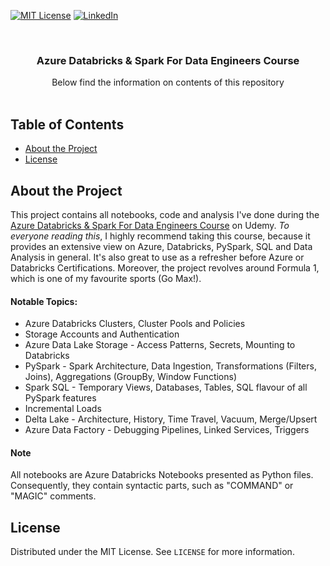 [![MIT License][license-shield]][license-url]
[![LinkedIn][linkedin-shield]][linkedin-url]



<br />
<p align="center">
  <h3 align="center">Azure Databricks & Spark For Data Engineers Course</h3>

  <p align="center">
    Below find the information on contents of this repository
    <br />
    <br />
  </p>
</p>



## Table of Contents

* [About the Project](#about-the-project)
* [License](#license)



## About the Project

This project contains all notebooks, code and analysis I've done during the [Azure Databricks & Spark For Data Engineers Course](https://www.udemy.com/course/azure-databricks-spark-core-for-data-engineers/) on Udemy.
*To everyone reading this*, I highly recommend taking this course, because it provides an extensive view on Azure, Databricks, PySpark, SQL and Data Analysis in general. It's also great to use as a refresher before Azure or Databricks Certifications.
Moreover, the project revolves around Formula 1, which is one of my favourite sports (Go Max!).

#### Notable Topics:
* Azure Databricks Clusters, Cluster Pools and Policies
* Storage Accounts and Authentication
* Azure Data Lake Storage - Access Patterns, Secrets, Mounting to Databricks
* PySpark - Spark Architecture, Data Ingestion, Transformations (Filters, Joins), Aggregations (GroupBy, Window Functions)
* Spark SQL - Temporary Views, Databases, Tables, SQL flavour of all PySpark features
* Incremental Loads
* Delta Lake - Architecture, History, Time Travel, Vacuum, Merge/Upsert
* Azure Data Factory - Debugging Pipelines, Linked Services, Triggers

#### Note
All notebooks are Azure Databricks Notebooks presented as Python files. Consequently, they contain syntactic parts, such as "COMMAND" or "MAGIC" comments. 

## License

Distributed under the MIT License. See `LICENSE` for more information.



[license-shield]: https://img.shields.io/github/license/othneildrew/Best-README-Template.svg?style=flat-square
[license-url]: https://github.com/ppawlo97/spark-azure-databricks-2024/blob/main/LICENSE
[linkedin-shield]: https://img.shields.io/badge/-LinkedIn-black.svg?style=flat-square&logo=linkedin&colorB=555
[linkedin-url]: https://pl.linkedin.com/in/piotr-paw%C5%82owski-64390917a
